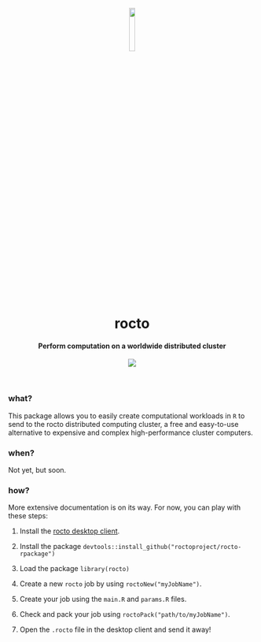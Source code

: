<p align="center">
  <img src="https://raw.githubusercontent.com/roctoproject/rocto-rpackage/master/icon.png" width="15%"></img>
  <h1 align="center">rocto</h1>
  <h4 align="center">Perform computation on a worldwide distributed cluster</h4>
  <p align="center">
    <a href="https://travis-ci.org/roctoproject/rocto-rpackage"><img src="https://travis-ci.org/roctoproject/rocto-rpackage.svg?branch=master"></a>
    </a>
  </p>
</p>
<br/>

### what?
This package allows you to easily create computational workloads in `R` to send to the rocto distributed computing cluster, a free and easy-to-use alternative to expensive and complex high-performance cluster computers.

### when?
Not yet, but soon.

### how?
More extensive documentation is on its way. For now, you can play with these steps:

1. Install the [rocto desktop client](https://github.com/roctoproject/rocto-client/releases).

2. Install the package `devtools::install_github("roctoproject/rocto-rpackage")`

3. Load the package `library(rocto)`

4. Create a new `rocto` job by using `roctoNew("myJobName")`.

5. Create your job using the `main.R` and `params.R` files.

6. Check and pack your job using `roctoPack("path/to/myJobName")`.

7. Open the `.rocto` file in the desktop client and send it away!
